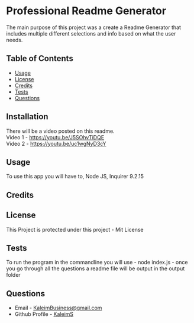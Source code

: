 
  # Professional Readme Generator
  The main purpose of this project was a create a Readme Generator that includes multiple different selections and info based on what the user needs.
  ## Table of Contents
  * [Usage](#usage)
  * [License](#license)
  * [Credits](#credits)
  * [Tests](#tests)
  * [Questions](#questions)
  ## Installation
  There will be a video posted on this readme. <br>
  Video 1 - https://youtu.be/J5SOhvTiDQE <br>
  Video 2 - https://youtu.be/uc1wgNyD3cY <br>
  ## Usage 
  To use this app you will have to, Node JS, Inquirer 9.2.15
  ## Credits
  
  ## License
  This Project is protected under this project - Mit License
  ## Tests
  To run the program in the commandline you will use - node index.js - once you go through all the questions a readme file will be output in the output folder
  ## Questions
  * Email - KaleimBusiness@gmail.com
  * Github Profile - [KaleimS](https://github.com/KaleimS)
  
